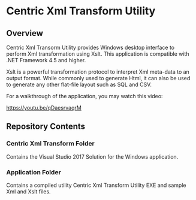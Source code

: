 # Centric Xml Transform Utility
## Overview
Centric Xml Transorm Utility provides Windows desktop interface to perform Xml transformation using Xslt.  This application is compatible with .NET Framework 4.5 and higher.

Xslt is a powerful transformation protocol to interpret Xml meta-data to an output format.  While commonly used to generate Html, it can also be used to generate any other flat-file layout such as SQL and CSV.

For a walkthrough of the application, you may watch this video:

https://youtu.be/qDaesrvaqrM

## Repository Contents
### Centric Xml Transform Folder
Contains the Visual Studio 2017 Solution for the Windows application.

### Application Folder
Contains a compiled utility Centric Xml Transform Utility EXE and sample Xml and Xslt files.
